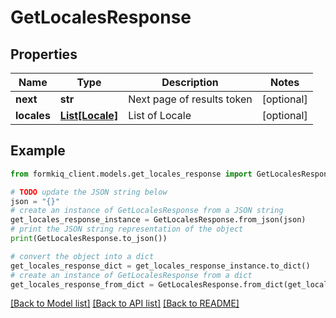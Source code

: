 # GetLocalesResponse


## Properties

Name | Type | Description | Notes
------------ | ------------- | ------------- | -------------
**next** | **str** | Next page of results token | [optional] 
**locales** | [**List[Locale]**](Locale.md) | List of Locale | [optional] 

## Example

```python
from formkiq_client.models.get_locales_response import GetLocalesResponse

# TODO update the JSON string below
json = "{}"
# create an instance of GetLocalesResponse from a JSON string
get_locales_response_instance = GetLocalesResponse.from_json(json)
# print the JSON string representation of the object
print(GetLocalesResponse.to_json())

# convert the object into a dict
get_locales_response_dict = get_locales_response_instance.to_dict()
# create an instance of GetLocalesResponse from a dict
get_locales_response_from_dict = GetLocalesResponse.from_dict(get_locales_response_dict)
```
[[Back to Model list]](../README.md#documentation-for-models) [[Back to API list]](../README.md#documentation-for-api-endpoints) [[Back to README]](../README.md)


